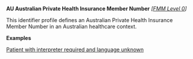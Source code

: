 **AU Australian Private Health Insurance Member Number**  *[[FMM Level 0](guidance.html)]*

This identifier profile defines an Australian Private Health Insurance Member Number in an Australian healthcare context.

**Examples**

[Patient with interpreter required and language unknown](Patient-example7.html)